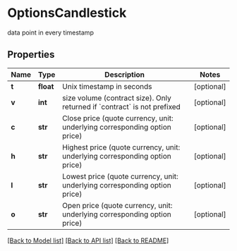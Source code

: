 # OptionsCandlestick

data point in every timestamp
## Properties
Name | Type | Description | Notes
------------ | ------------- | ------------- | -------------
**t** | **float** | Unix timestamp in seconds | [optional] 
**v** | **int** | size volume (contract size). Only returned if &#x60;contract&#x60; is not prefixed | [optional] 
**c** | **str** | Close price (quote currency, unit: underlying corresponding option price) | [optional] 
**h** | **str** | Highest price (quote currency, unit: underlying corresponding option price) | [optional] 
**l** | **str** | Lowest price (quote currency, unit: underlying corresponding option price) | [optional] 
**o** | **str** | Open price (quote currency, unit: underlying corresponding option price) | [optional] 

[[Back to Model list]](../README.md#documentation-for-models) [[Back to API list]](../README.md#documentation-for-api-endpoints) [[Back to README]](../README.md)


